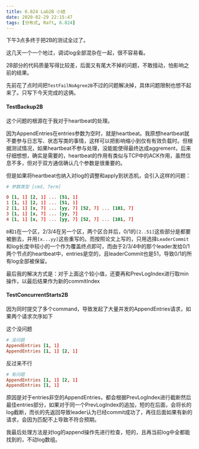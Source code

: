 ```yaml
---
title: 6.824 Lab2B 小结
date: 2020-02-29 22:15:47
tags: [分布式, Raft, 6.824]
---
```


下午3点多终于把2B的测试全过了。

这几天一个一个地过，调试log全部混杂在一起，很不容易看。

2B部分的代码质量写得比较差，后面又有尾大不掉的问题，不敢擅动，怕影响之前的结果。

先前花了点时间把`TestFailNoAgree2B`不过的问题解决掉，具体问题限制也想不起来了。只写下今天完成的这俩。

#### TestBackup2B

这个问题的根源在于我对于heartbeat的处理。

因为AppendEntries在entries参数为空时，就是heartbeat。我原想heartbeat就不要参与日志写、状态写类的事情，这样可以把影响缩小到仅有有效负载时。但根据测试情况，如果heartbeat不参与处理，没能能使得最终达成aggrement，后来仔细想想，确实是需要的，heartbeat的作用有类似与TCP中的ACK作用，虽然信息不多，但对于双方通信确认几个参数是很重要的。

但是如果将heartbeat也纳入对log的调整和apply到状态机，会引入这样的问题：


```conf
# 参数类型 [cmd, Term]

0 [1, 1] [2, 1] ... [51, 1]
1 [1, 1] [2, 1] ... [51, 1]
2 [1, 1] [x, 7] ... [yy, 7] [52, 7] ... [101, 7]
3 [1, 1] [x, 7] ... [yy, 7]
4 [1, 1] [x, 7] ... [yy, 7] [52, 7] ... [101, 7]
```

`0`和`1`在一个区，2/3/4在另一个区，两个区合并后，0/1的`[2..51]`这些部分是都要被删去，并用`[x...yy]`这些重写的。而按照论文上写的，只用选择`LeaderCommit`和log长度中较小的一个作为覆盖终点即可，而由于2/3/4中的那个leader发给0/1两个节点的heartbeat中，entries是空的，且leaderCommit也是51，导致0/1的所有log全部被保留。

最后我的解决方式是：对于上面这个较小值，还要再和PrevLogIndex进行取min操作，以最后结果作为新的commitIndex

#### TestConcurrentStarts2B

因为同时提交了多个command，导致发起了大量并发的AppendEntries请求，如果两个请求次序如下


这个没问题

```conf
# 没问题
AppendEntries [1, 1]
AppendEntries [1, 1] [2, 1]
```


反过来不行
```conf
# 有问题
AppendEntries [1, 1] [2, 1]
AppendEntries [1, 1]
```

原因是对于entries非空的AppendEntries，都会根据PrevLogIndex进行截断然后最佳entries部分，如果对于同一个PrevLogIndex的追加，短的在后面，会将长的log截断，而长的先返回导致leader认为已经commit成功了，再往后面如果有新的请求，会因为匹配不上导致不符合预期。

我最后处理方法是对log的append操作先进行检查，短的，且再当前log中全都能找到的，不动log数组。

